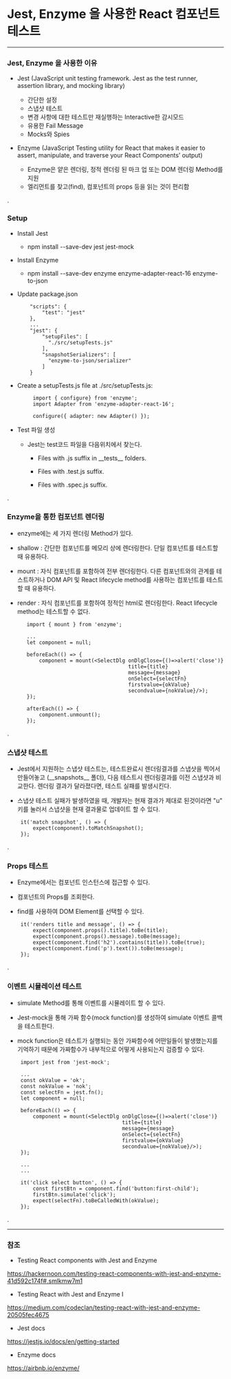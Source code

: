 # Jest, Enzyme 을 사용한 React 컴포넌트 테스트

***

### Jest, Enzyme 을 사용한 이유

 - Jest (JavaScript unit testing framework. Jest as the test runner, assertion library, and mocking library)
 
   * 간단한 설정
   * 스냅샷 테스트
   * 변경 사항에 대한 테스트만 재실행하는 Interactive한 감시모드
   * 유용한 Fail Message
   * Mocks와 Spies
   
 - Enzyme (JavaScript Testing utility for React that makes it easier to assert, manipulate, and traverse your React Components’ output) 
 
   * Enzyme은 얕은 렌더링, 정적 렌더링 된 마크 업 또는 DOM 렌더링 Method를 지원
   * 엘리먼트를 찾고(find), 컴포넌트의 props 등을 읽는 것이 편리함    
  
.  

### Setup

 - Install Jest
 
   *  npm install --save-dev jest jest-mock

 - Install Enzyme
 
   *  npm install --save-dev enzyme enzyme-adapter-react-16 enzyme-to-json 

 - Update package.json
 
 
           "scripts": {
               "test": "jest"
           },
           ...
           "jest": {
               "setupFiles": [
                 "./src/setupTests.js"
               ],
               "snapshotSerializers": [
                 "enzyme-to-json/serializer"
               ]
           }

       
 - Create a setupTests.js file at ./src/setupTests.js:
       

            import { configure} from 'enzyme';
            import Adapter from 'enzyme-adapter-react-16';
            
            configure({ adapter: new Adapter() });
        
       
 - Test 파일 생성
   
    * Jest는 test코드 파일을 다음위치에서 찾는다.
    
      - Files with .js suffix in \_\_tests\_\_ folders.
      
      - Files with .test.js suffix.
      
      - Files with .spec.js suffix.            

.

### Enzyme을 통한 컴포넌트 렌더링

  - enzyme에는 세 가지 렌더링 Method가 있다. 
  
   * shallow : 간단한 컴포넌트를 메모리 상에 렌더링한다. 단일 컴포넌트를 테스트할 때 유용하다.

   * mount : 자식 컴포넌트를 포함하여 전부 렌더링한다. 다른 컴포넌트와의 관계를 테스트하거나 DOM API 및 React lifecycle method를 사용하는 컴포넌트를 테스트할 때 유용하다.
   
   * render : 자식 컴포넌트를 포함하여 정적인 html로 렌더링한다. React lifecycle method는 테스트할 수 없다.


            import { mount } from 'enzyme';
            
            ...
            let component = null;
            
            beforeEach(() => {
                component = mount(<SelectDlg onDlgClose={()=>alert('close')}
                                             title={title}
                                             message={message}
                                             onSelect={selectFn}
                                             firstvalue={okValue}
                                             secondvalue={nokValue}/>);
            });
            
            afterEach(() => {
                component.unmount();
            });

.

### 스냅샷 테스트

 - Jest에서 지원하는 스냅샷 테스트는, 테스트완료시 렌더링결과를 스냅샷을 찍어서 만들어놓고 (\_\_snapshots\_\_ 폴더), 다음 테스트시 렌더링결과를 이전 스냅샷과 비교한다. 렌더링 결과가 달라졌다면, 테스트 실패를 발생시킨다.
 
 - 스냅샷 테스트 실패가 발생하였을 때, 개발자는 현재 결과가 제대로 된것이라면 "u" 키를 눌러서 스냅샷을 현재 결과물로 업데이트 할 수 있다.


        it('match snapshot', () => {
            expect(component).toMatchSnapshot();
        });

.

### Props 테스트

 - Enzyme에서는 컴포넌트 인스턴스에 접근할 수 있다. 
 
 - 컴포넌트의 Props를 조회한다.
 
 - find를 사용하여 DOM Element를 선택할 수 있다.
 
 
        it('renders title and message', () => {
            expect(component.props().title).toBe(title);
            expect(component.props().message).toBe(message);
            expect(component.find('h2').contains(title)).toBe(true);
            expect(component.find('p').text()).toBe(message);
        });

.

### 이벤트 시뮬레이션 테스트

 - simulate Method를 통해 이벤트를 시뮬레이트 할 수 있다.
 
 - Jest-mock을 통해 가짜 함수(mock function)를 생성하여 simulate 이벤트 콜백을 테스트한다.
 
 - mock function은 테스트가 실행되는 동안 가짜함수에 어떤일들이 발생했는지를 기억하기 때문에 가짜함수가 내부적으로 어떻게 사용되는지 검증할 수 있다.


        import jest from 'jest-mock';
        
        ...
        const okValue = 'ok';
        const nokValue = 'nok';
        const selectFn = jest.fn();
        let component = null;
        
        beforeEach(() => {
            component = mount(<SelectDlg onDlgClose={()=>alert('close')}
                                         title={title}
                                         message={message}
                                         onSelect={selectFn}
                                         firstvalue={okValue}
                                         secondvalue={nokValue}/>);
        });
    
        ...
        ...
    
        it('click select button', () => {
            const firstBtn = component.find('button:first-child');
            firstBtn.simulate('click');
            expect(selectFn).toBeCalledWith(okValue);
        });


.   
 
***
 
### 참조
 
  - Testing React components with Jest and Enzyme
  
  <https://hackernoon.com/testing-react-components-with-jest-and-enzyme-41d592c174f#.smlkmw7m1>
  
  
  - Testing React with Jest and Enzyme I
  
  <https://medium.com/codeclan/testing-react-with-jest-and-enzyme-20505fec4675>
  
  - Jest docs
  
  <https://jestjs.io/docs/en/getting-started>
  
  - Enzyme docs
  
  <https://airbnb.io/enzyme/>